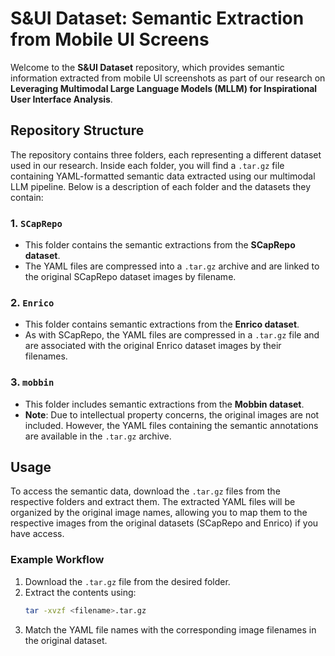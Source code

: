 # S&UI Dataset: Semantic Extraction from Mobile UI Screens

Welcome to the **S&UI Dataset** repository, which provides semantic information extracted from mobile UI screenshots as part of our research on **Leveraging Multimodal Large Language Models (MLLM) for Inspirational User Interface Analysis**.

## Repository Structure

The repository contains three folders, each representing a different dataset used in our research. Inside each folder, you will find a `.tar.gz` file containing YAML-formatted semantic data extracted using our multimodal LLM pipeline. Below is a description of each folder and the datasets they contain:

### 1. `SCapRepo`
- This folder contains the semantic extractions from the **SCapRepo dataset**.
- The YAML files are compressed into a `.tar.gz` archive and are linked to the original SCapRepo dataset images by filename.

### 2. `Enrico`
- This folder contains semantic extractions from the **Enrico dataset**.
- As with SCapRepo, the YAML files are compressed in a `.tar.gz` file and are associated with the original Enrico dataset images by their filenames.

### 3. `mobbin`
- This folder includes semantic extractions from the **Mobbin dataset**.
- **Note**: Due to intellectual property concerns, the original images are not included. However, the YAML files containing the semantic annotations are available in the `.tar.gz` archive.

## Usage

To access the semantic data, download the `.tar.gz` files from the respective folders and extract them. The extracted YAML files will be organized by the original image names, allowing you to map them to the respective images from the original datasets (SCapRepo and Enrico) if you have access.

### Example Workflow
1. Download the `.tar.gz` file from the desired folder.
2. Extract the contents using:
   ```bash
   tar -xvzf <filename>.tar.gz
   ```
3.	Match the YAML file names with the corresponding image filenames in the original dataset.
